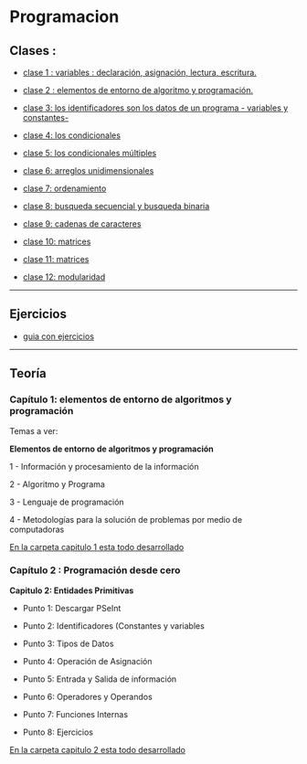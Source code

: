# Programacion

## Clases :

- [clase 1 : variables : declaración, asignación, lectura, escritura.](https://github.com/eugenia1984/UTNFRSR-ingreso/tree/main/programacion/clase1)

- [clase 2 : elementos de entorno de algoritmo y programación.](https://github.com/eugenia1984/UTNFRSR-ingreso/tree/main/programacion/clase2)

- [clase 3: los identificadores son los datos de un programa - variables y constantes-](https://github.com/eugenia1984/UTNFRSR-ingreso/tree/main/programacion/clase3)

- [clase 4: los condicionales](https://github.com/eugenia1984/UTNFRSR-ingreso/tree/main/programacion/clase4)

- [clase 5: los condicionales múltiples](https://github.com/eugenia1984/UTNFRSR-ingreso/tree/main/programacion/clase5)

- [clase 6: arreglos unidimensionales](https://github.com/eugenia1984/UTNFRSR-ingreso/tree/main/programacion/clase6)

- [clase 7: ordenamiento](https://github.com/eugenia1984/UTNFRSR-ingreso/tree/main/programacion/clase7)

- [clase 8: busqueda secuencial y busqueda binaria](https://github.com/eugenia1984/UTNFRSR-ingreso/tree/main/programacion/clase8)

- [clase 9: cadenas de caracteres](https://github.com/eugenia1984/UTNFRSR-ingreso/tree/main/programacion/clase9)

- [clase 10: matrices](https://github.com/eugenia1984/UTNFRSR-ingreso/tree/main/programacion/clase10)

- [clase 11: matrices](https://github.com/eugenia1984/UTNFRSR-ingreso/tree/main/programacion/clase11)

- [clase 12: modularidad](https://github.com/eugenia1984/UTNFRSR-ingreso/tree/main/programacion/clase12_modularidad)

---

## Ejercicios

- [guia con ejercicios](https://github.com/eugenia1984/UTNFRSR-ingreso/tree/main/programacion/guia_con_ejercicios)

---

## Teoría

### Capítulo 1: elementos de entorno de algoritmos y programación 

Temas a ver:

**Elementos de entorno de algoritmos y programación**

1 - Información y procesamiento de la información

2 - Algoritmo y Programa

3 - Lenguaje de programación

4 - Metodologías para la solución de problemas por medio de computadoras

[En la carpeta capitulo 1 esta todo desarrollado](https://github.com/eugenia1984/UTNFRSR-ingreso/tree/main/programacion/capitulo1)


### Capítulo 2 : Programación desde cero

**Capitulo 2: Entidades Primitivas**

- Punto 1: Descargar PSeInt

- Punto 2: Identificadores (Constantes y variables

- Punto 3: Tipos de Datos

- Punto 4: Operación de Asignación

- Punto 5: Entrada y Salida de información

- Punto 6: Operadores y Operandos

- Punto 7: Funciones Internas

- Punto 8: Ejercicios

[En la carpeta capitulo 2 esta todo desarrollado](https://github.com/eugenia1984/UTNFRSR-ingreso/tree/main/programacion/capitulo2)


